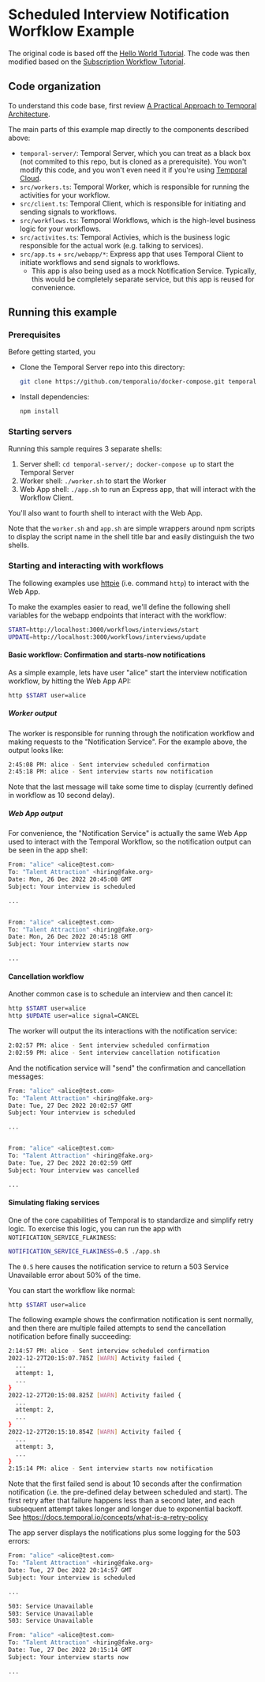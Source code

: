# Scheduled Interview Notification Worfklow Example

The original code is based off the [Hello World Tutorial](https://learn.temporal.io/getting_started/typescript/hello_world_in_typescript/).
The code was then modified based on the [Subscription Workflow Tutorial](https://learn.temporal.io/tutorials/typescript/subscriptions/).

## Code organization

To understand this code base, first review
[A Practical Approach to Temporal Architecture](https://mikhail.io/2020/10/practical-approach-to-temporal-architecture/).

The main parts of this example map directly to the components described above:
- `temporal-server/`: Temporal Server, which you can treat as a black box (not commited
  to this repo, but is cloned as a prerequisite). You won't modify this code, and you
  won't even need it if you're using [Temporal Cloud](https://temporal.io/cloud).
- `src/workers.ts`: Temporal Worker, which is responsible for running the activities for
  your workflow.
- `src/client.ts`: Temporal Client, which is responsible for initiating and sending
  signals to workflows.
- `src/workflows.ts`: Temporal Workflows, which is the high-level business logic for
  your workflows.
- `src/activites.ts`: Temporal Activies, which is the business logic responsible for
  the actual work (e.g. talking to services).
- `src/app.ts` + `src/webapp/*`: Express app that uses Temporal Client to initiate
  workflows and send signals to workflows.
  - This app is also being used as a mock Notification Service. Typically, this would be
    completely separate service, but this app is reused for convenience.

## Running this example

### Prerequisites

Before getting started, you
- Clone the Temporal Server repo into this directory:
  ```sh
  git clone https://github.com/temporalio/docker-compose.git temporal-server`
  ```
- Install dependencies:
  ```sh
  npm install
  ```

### Starting servers

Running this sample requires 3 separate shells:
1. Server shell: `cd temporal-server/; docker-compose up` to start the Temporal Server
1. Worker shell: `./worker.sh` to start the Worker
1. Web App shell: `./app.sh` to run an Express app, that will interact with
   the Workflow Client.

You'll also want to fourth shell to interact with the Web App.

Note that the `worker.sh` and `app.sh` are simple wrappers around npm scripts to display
the script name in the shell title bar and easily distinguish the two shells.

### Starting and interacting with workflows

The following examples use [httpie](https://httpie.io/) (i.e. command `http`) to
interact with the Web App.

To make the examples easier to read, we'll define the following shell variables for the
webapp endpoints that interact with the workflow:
```sh
START=http://localhost:3000/workflows/interviews/start
UPDATE=http://localhost:3000/workflows/interviews/update
```

#### Basic workflow: Confirmation and starts-now notifications

As a simple example, lets have user "alice" start the interview notification workflow,
by hitting the Web App API:

```sh
http $START user=alice
```

##### Worker output

The worker is responsible for running through the notification workflow and making
requests to the "Notification Service". For the example above, the output looks like:
```sh
2:45:08 PM: alice - Sent interview scheduled confirmation
2:45:18 PM: alice - Sent interview starts now notification
```

Note that the last message will take some time to display (currently defined in workflow
as 10 second delay).

##### Web App output

For convenience, the "Notification Service" is actually the same Web App used to
interact with the Temporal Workflow, so the notification output can be seen in the app
shell:

```sh
From: "alice" <alice@test.com>
To: "Talent Attraction" <hiring@fake.org>
Date: Mon, 26 Dec 2022 20:45:08 GMT
Subject: Your interview is scheduled

...


From: "alice" <alice@test.com>
To: "Talent Attraction" <hiring@fake.org>
Date: Mon, 26 Dec 2022 20:45:18 GMT
Subject: Your interview starts now

...
```

#### Cancellation workflow

Another common case is to schedule an interview and then cancel it:

```sh
http $START user=alice
http $UPDATE user=alice signal=CANCEL
```

The worker will output the its interactions with the notification service:
```sh
2:02:57 PM: alice - Sent interview scheduled confirmation
2:02:59 PM: alice - Sent interview cancellation notification
```

And the notification service will "send" the confirmation and cancellation messages:

```sh
From: "alice" <alice@test.com>
To: "Talent Attraction" <hiring@fake.org>
Date: Tue, 27 Dec 2022 20:02:57 GMT
Subject: Your interview is scheduled

...


From: "alice" <alice@test.com>
To: "Talent Attraction" <hiring@fake.org>
Date: Tue, 27 Dec 2022 20:02:59 GMT
Subject: Your interview was cancelled

...

```

#### Simulating flaking services

One of the core capabilities of Temporal is to standardize and simplify retry logic. To
exercise this logic, you can run the app with `NOTIFICATION_SERVICE_FLAKINESS`:
```sh
NOTIFICATION_SERVICE_FLAKINESS=0.5 ./app.sh
```
The `0.5` here causes the notification service to return a 503 Service Unavailable error
about 50% of the time.

You can start the workflow like normal:
```sh
http $START user=alice
```

The following example shows the confirmation notification is sent normally, and then
there are multiple failed attempts to send the cancellation notification before finally
succeeding:
```sh
2:14:57 PM: alice - Sent interview scheduled confirmation
2022-12-27T20:15:07.785Z [WARN] Activity failed {
  ...
  attempt: 1,
  ...
}
2022-12-27T20:15:08.825Z [WARN] Activity failed {
  ...
  attempt: 2,
  ...
}
2022-12-27T20:15:10.854Z [WARN] Activity failed {
  ...
  attempt: 3,
  ...
}
2:15:14 PM: alice - Sent interview starts now notification
```
Note that the first failed send is about 10 seconds after the confirmation notification
(i.e. the pre-defined delay between scheduled and start). The first retry after that
failure happens less than a second later, and each subsequent attempt takes longer and
longer due to exponential backoff. See <https://docs.temporal.io/concepts/what-is-a-retry-policy>

The app server displays the notifications plus some logging for the 503 errors:
```sh
From: "alice" <alice@test.com>
To: "Talent Attraction" <hiring@fake.org>
Date: Tue, 27 Dec 2022 20:14:57 GMT
Subject: Your interview is scheduled

...

503: Service Unavailable
503: Service Unavailable
503: Service Unavailable

From: "alice" <alice@test.com>
To: "Talent Attraction" <hiring@fake.org>
Date: Tue, 27 Dec 2022 20:15:14 GMT
Subject: Your interview starts now

...

```
